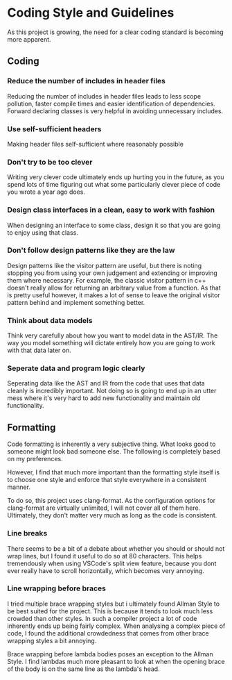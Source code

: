 # Coding Style and Guidelines
As this project is growing, the need for a clear coding standard is becoming more apparent.

## Coding
### Reduce the number of includes in header files
Reducing the number of includes in header files leads to less scope pollution, faster compile times and easier identification of dependencies. Forward declaring classes is very helpful in avoiding unnecessary includes.

### Use self-sufficient headers
Making header files self-sufficient where reasonably possible

### Don't try to be too clever
Writing very clever code ultimately ends up hurting you in the future, as you spend lots of time figuring out what some particularly clever piece of code you wrote a year ago does.

### Design class interfaces in a clean, easy to work with fashion
When designing an interface to some class, design it so that you are going to enjoy using that class.

### Don't follow design patterns like they are the law
Design patterns like the visitor pattern are useful, but there is noting stopping you from using your own judgement and extending or improving them where necessary. For example, the classic visitor pattern in c++ doesn't really allow for returning an arbitrary value from a function. As that is pretty useful however, it makes a lot of sense to leave the original visitor pattern behind and implement something better.

### Think about data models
Think very carefully about how you want to model data in the AST/IR. The way you model something will dictate entirely how you are going to work with that data later on.

### Seperate data and program logic clearly
Seperating data like the AST and IR from the code that uses that data cleanly is incredibly important. Not doing so is going to end up in an utter mess where it's very hard to add new functionality and maintain old functionality.

## Formatting
Code formatting is inherently a very subjective thing. What looks good to someone might look bad someone else. The following is completely based on my preferences. 

However, I find that much more important than the formatting style itself is to choose one style and enforce that style everywhere in a consistent manner.

To do so, this project uses clang-format. As the configuration options for clang-format are virtually unlimited, I will not cover all of them here. Ultimately, they don't matter very much as long as the code is consistent.

### Line breaks
There seems to be a bit of a debate about whether you should or should not wrap lines, but I found it useful to do so at 80 characters. This helps tremendously when using VSCode's split view feature, because you dont ever really have to scroll horizontally, which becomes very annoying.

### Line wrapping before braces
I tried multiple brace wrapping styles but i ultimately found Allman Style to be best suited for the project. This is because it tends to look much less crowded than other styles. In such a compiler project a lot of code inherently ends up being fairly complex. When analysing a complex piece of code, I found the additional crowdedness that comes from other brace wrapping styles a bit annoying.

Brace wrapping before lambda bodies poses an exception to the Allman Style. I find lambdas much more pleasant to look at when the opening brace of the body is on the same line as the lambda's head.